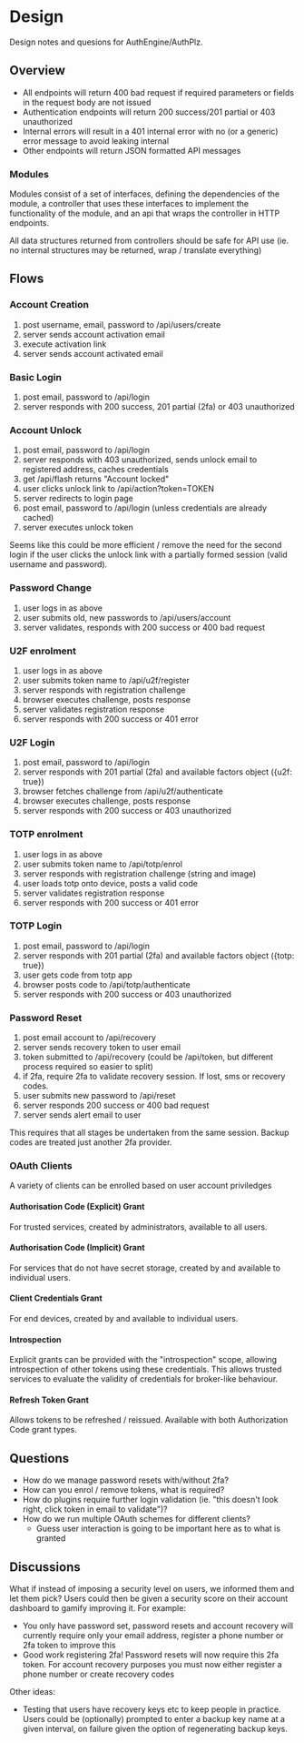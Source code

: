 # Design

Design notes and quesions for AuthEngine/AuthPlz.


## Overview

- All endpoints will return 400 bad request if required parameters or fields in the request body are not issued
- Authentication endpoints will return 200 success/201 partial or 403 unauthorized
- Internal errors will result in a 401 internal error with no (or a generic) error message to avoid leaking internal
- Other endpoints will return JSON formatted API messages

### Modules

Modules consist of a set of interfaces, defining the dependencies of the module, a controller that uses these interfaces to implement the functionality of the module, and an api that wraps the controller in HTTP endpoints.

All data structures returned from controllers should be safe for API use (ie. no internal structures may be returned, wrap / translate everything)


## Flows

### Account Creation

1. post username, email, password to /api/users/create
2. server sends account activation email
3. execute activation link
4. server sends account activated email


### Basic Login

1. post email, password to /api/login
2. server responds with 200 success, 201 partial (2fa) or 403 unauthorized


### Account Unlock

1. post email, password to /api/login
2. server responds with 403 unauthorized, sends unlock email to registered address, caches credentials
3. get /api/flash returns "Account locked"
4. user clicks unlock link to /api/action?token=TOKEN
5. server redirects to login page
6. post email, password to /api/login (unless credentials are already cached)
7. server executes unlock token

Seems like this could be more efficient / remove the need for the second login if the user clicks the unlock link with a partially formed session (valid username and password).


### Password Change 

1. user logs in as above
2. user submits old, new passwords to /api/users/account
3. server validates, responds with 200 success or 400 bad request


### U2F enrolment

1. user logs in as above
2. user submits token name to /api/u2f/register
3. server responds with registration challenge
4. browser executes challenge, posts response
5. server validates registration response
6. server responds with 200 success or 401 error


### U2F Login

1. post email, password to /api/login
2. server responds with 201 partial (2fa) and available factors object ({u2f: true})
3. browser fetches challenge from /api/u2f/authenticate
4. browser executes challenge, posts response
5. server responds with 200 success or 403 unauthorized

### TOTP enrolment

1. user logs in as above
2. user submits token name to /api/totp/enrol
3. server responds with registration challenge (string and image)
4. user loads totp onto device, posts a valid code
5. server validates registration response
6. server responds with 200 success or 401 error


### TOTP Login

1. post email, password to /api/login
2. server responds with 201 partial (2fa) and available factors object ({totp: true})
3. user gets code from totp app
4. browser posts code to /api/totp/authenticate
5. server responds with 200 success or 403 unauthorized

### Password Reset

1. post email account to /api/recovery
2. server sends recovery token to user email
3. token submitted to /api/recovery (could be /api/token, but different process required so easier to split)
4. if 2fa, require 2fa to validate recovery session. If lost, sms or recovery codes.
5. user submits new password to /api/reset
6. server responds 200 success or 400 bad request
7. server sends alert email to user

This requires that all stages be undertaken from the same session. Backup codes are treated just another 2fa provider.


### OAuth Clients
A variety of clients can be enrolled based on user account priviledges

#### Authorisation Code (Explicit) Grant
For trusted services, created by administrators, available to all users.

#### Authorisation Code (Implicit) Grant
For services that do not have secret storage, created by and available to individual users.

#### Client Credentials Grant
For end devices, created by and available to individual users.


#### Introspection
Explicit grants can be provided with the "introspection" scope, allowing introspection of other tokens using these credentials.
This allows trusted services to evaluate the validity of credentials for broker-like behaviour.


#### Refresh Token Grant
Allows tokens to be refreshed / reissued. Available with both Authorization Code grant types.

## Questions

- How do we manage password resets with/without 2fa?
- How can you enrol / remove tokens, what is required?
- How do plugins require further login validation (ie. "this doesn't look right, click token in email to validate")?
- How do we run multiple OAuth schemes for different clients?
  - Guess user interaction is going to be important here as to what is granted

## Discussions

What if instead of imposing a security level on users, we informed them and let them pick?
Users could then be given a security score on their account dashboard to gamify improving it.
For example:
- You only have password set, password resets and account recovery will currently require only your email address, register a phone number or 2fa token to improve this
- Good work registering 2fa! Password resets will now require this 2fa token. For account recovery purposes you must now either register a phone number or create recovery codes

Other ideas:

- Testing that users have recovery keys etc to keep people in practice. Users could be (optionally) prompted to enter a backup key name at a given interval, on failure given the option of regenerating backup keys.

